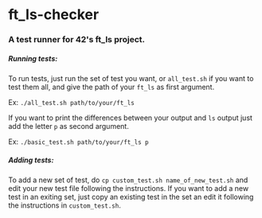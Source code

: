 # ft_ls-checker

### A test runner for 42's ft_ls project.

##### Running tests:
To run tests, just run the set of test you want, or `all_test.sh` if you want to test them all, and give the path of your `ft_ls`
as first argument.

Ex: `./all_test.sh path/to/your/ft_ls`

If you want to print the differences between your output and `ls` output just add the letter `p` as second argument.

Ex: `./basic_test.sh path/to/your/ft_ls p`

##### Adding tests:
To add a new set of test, do `cp custom_test.sh name_of_new_test.sh` and edit your new test file following the instructions.
If you want to add a new test in an exiting set, just copy an existing test in the set an edit it following the instructions in `custom_test.sh`.
